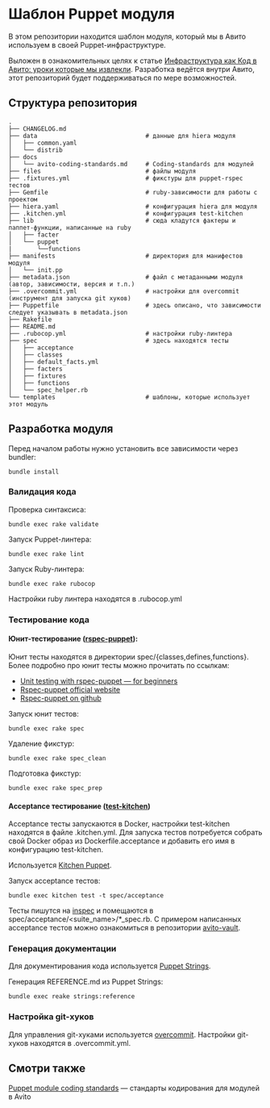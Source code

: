 # Шаблон Puppet модуля

В этом репозитории находится шаблон модуля, который мы в Авито используем в своей Puppet-инфраструктуре.

Выложен в ознакомительных целях к статье [Инфраструктура как Код в Авито: уроки которые мы извлекли](https://habr.com/ru/post/ссылка-на-статью). Разработка ведётся внутри Авито, этот репозиторий будет поддерживаться по мере возможностей.

## Структура репозитория

```
.
├── CHANGELOG.md
├── data                              # данные для hiera модуля
│   ├── common.yaml
│   └── distrib
├── docs
│   └── avito-coding-standards.md     # Coding-standards для модулей
├── files                             # файлы модуля
├── .fixtures.yml                     # фикстуры для puppet-rspec тестов
├── Gemfile                           # ruby-зависимости для работы с проектом
├── hiera.yaml                        # конфигурация hiera для модуля
├── .kitchen.yml                      # конфигурация test-kitchen
├── lib                               # сюда кладутся фактеры и паппет-функции, написанные на ruby
│   ├── facter
│   └── puppet
|       └──functions
├── manifests                         # директория для манифестов модуля
│   └── init.pp
├── metadata.json                     # файл с метаданными модуля (автор, зависимости, версия и т.п.)
├── .overcommit.yml                   # настройки для overcommit (инструмент для запуска git хуков)
├── Puppetfile                        # здесь описано, что зависимости следует указывать в metadata.json
├── Rakefile
├── README.md
├── .rubocop.yml                      # настройки ruby-линтера
├── spec                              # здесь находятся тесты
│   ├── acceptance
│   ├── classes
│   ├── default_facts.yml
│   ├── facters
│   ├── fixtures
│   ├── functions
│   └── spec_helper.rb
└── templates                         # шаблоны, которые использует этот модуль
```

## Разработка модуля

Перед началом работы нужно установить все зависимости через bundler:

```
bundle install
```

### Валидация кода

Проверка синтаксиса:

```
bundle exec rake validate
```

Запуск Puppet-линтера:

```
bundle exec rake lint
```

Запуск Ruby-линтера:

```
bundle exec rake rubocop
```

Настройки ruby линтера находятся в .rubocop.yml

### Тестирование кода

#### Юнит-тестирование ([rspec-puppet](https://rspec-puppet.com)):

Юнит тесты находятся в директории spec/{classes,defines,functions}. Более подробно про юнит тесты можно прочитать по ссылкам:
- [Unit testing with rspec-puppet — for beginners](https://puppet.com/blog/unit-testing-rspec-puppet-for-beginners/)
- [Rspec-puppet official website](https://rspec-puppet.com/)
- [Rspec-puppet on github](https://github.com/rodjek/rspec-puppet)

Запуск юнит тестов:
```
bundle exec rake spec
```

Удаление фикстур:
```
bundle exec rake spec_clean
```

Подготовка фикстур:
```
bundle exec rake spec_prep
```

#### Acceptance тестирование ([test-kitchen](https://github.com/test-kitchen/test-kitchen))

Acceptance тесты запускаются в Docker, настройки test-kitchen находятся в файле .kitchen.yml. Для запуска тестов потребуется собрать свой Docker образ из Dockerfile.acceptance и добавить его имя в конфигурацию test-kitchen.

Используется [Kitchen Puppet](https://github.com/neillturner/kitchen-puppet).

Запуск acceptance тестов:
```
bundle exec kitchen test -t spec/acceptance
```

Тесты пишутся на [inspec](https://www.inspec.io) и помещаются в spec/acceptance/<suite_name>/*_spec.rb. 
С примером написанных acceptance тестов можно ознакомиться в репозитории [avito-vault](https://github.com/avito-tech/avito-vault).

### Генерация документации

Для документирования кода используется [Puppet Strings](https://puppet.com/docs/puppet/5.5/puppet_strings.html).

Генерация REFERENCE.md из Puppet Strings:
```
bundle exec reake strings:reference
```

### Настройка git-хуков

Для управления git-хуками используется [overcommit](https://github.com/sds/overcommit).
Настройки git-хуков находятся в .overcommit.yml.


## Смотри также

[Puppet module coding standards](docs/avito-coding-standards.md) — стандарты кодирования для модулей в Avito